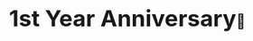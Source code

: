 # 1st Year Anniversary<html><style>body{font-size: 20px;}</style><body><span style='font-size:25px;'>&#128150;</span></body></html>
<div class="pyro">
  <div class="before"></div>
  <div class="after"></div>
</div>
